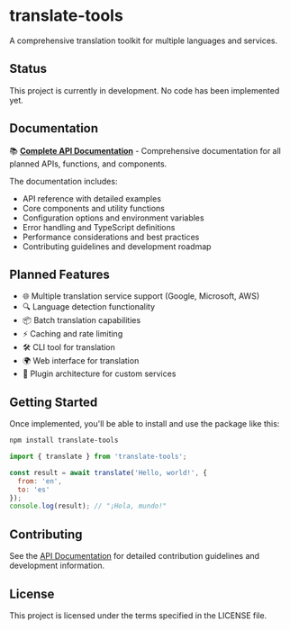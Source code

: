 # translate-tools

A comprehensive translation toolkit for multiple languages and services.

## Status

This project is currently in development. No code has been implemented yet.

## Documentation

📚 **[Complete API Documentation](API_DOCUMENTATION.md)** - Comprehensive documentation for all planned APIs, functions, and components.

The documentation includes:
- API reference with detailed examples
- Core components and utility functions
- Configuration options and environment variables
- Error handling and TypeScript definitions
- Performance considerations and best practices
- Contributing guidelines and development roadmap

## Planned Features

- 🌐 Multiple translation service support (Google, Microsoft, AWS)
- 🔍 Language detection functionality
- 📦 Batch translation capabilities
- ⚡ Caching and rate limiting
- 🛠️ CLI tool for translation
- 🌍 Web interface for translation
- 🔌 Plugin architecture for custom services

## Getting Started

Once implemented, you'll be able to install and use the package like this:

```bash
npm install translate-tools
```

```javascript
import { translate } from 'translate-tools';

const result = await translate('Hello, world!', {
  from: 'en',
  to: 'es'
});
console.log(result); // "¡Hola, mundo!"
```

## Contributing

See the [API Documentation](API_DOCUMENTATION.md) for detailed contribution guidelines and development information.

## License

This project is licensed under the terms specified in the LICENSE file.